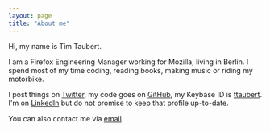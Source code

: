 ```yaml
---
layout: page
title: "About me"
---
```


Hi, my name is Tim Taubert.

I am a Firefox Engineering Manager working for Mozilla, living in Berlin.
I spend most of my time coding, reading books, making music or riding my motorbike.

I post things on [Twitter](https://twitter.com/ttaubert),
my code goes on [GitHub](https://github.com/ttaubert),
my Keybase ID is [ttaubert](https://keybase.io/ttaubert).  
I'm on [LinkedIn](http://www.linkedin.com/pub/tim-taubert/43/368/703)
but do not promise to keep that profile up-to-date.

You can also contact me via [email](mailto:tim@timtaubert.de).
